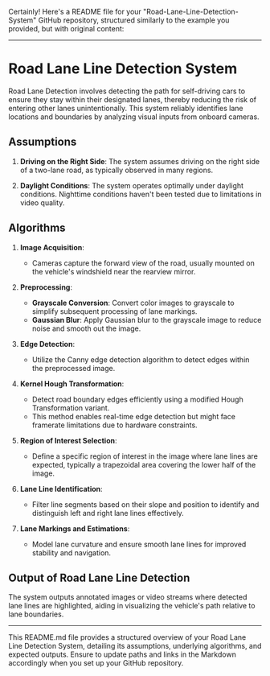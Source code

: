 Certainly! Here's a README file for your "Road-Lane-Line-Detection-System" GitHub repository, structured similarly to the example you provided, but with original content:

---

# Road Lane Line Detection System

Road Lane Detection involves detecting the path for self-driving cars to ensure they stay within their designated lanes, thereby reducing the risk of entering other lanes unintentionally. This system reliably identifies lane locations and boundaries by analyzing visual inputs from onboard cameras.

## Assumptions

1. **Driving on the Right Side**: The system assumes driving on the right side of a two-lane road, as typically observed in many regions.

2. **Daylight Conditions**: The system operates optimally under daylight conditions. Nighttime conditions haven't been tested due to limitations in video quality.

## Algorithms

1. **Image Acquisition**: 
   - Cameras capture the forward view of the road, usually mounted on the vehicle's windshield near the rearview mirror.

2. **Preprocessing**: 
   - **Grayscale Conversion**: Convert color images to grayscale to simplify subsequent processing of lane markings.
   - **Gaussian Blur**: Apply Gaussian blur to the grayscale image to reduce noise and smooth out the image.

3. **Edge Detection**: 
   - Utilize the Canny edge detection algorithm to detect edges within the preprocessed image.

4. **Kernel Hough Transformation**: 
   - Detect road boundary edges efficiently using a modified Hough Transformation variant.
   - This method enables real-time edge detection but might face framerate limitations due to hardware constraints.

5. **Region of Interest Selection**: 
   - Define a specific region of interest in the image where lane lines are expected, typically a trapezoidal area covering the lower half of the image.

6. **Lane Line Identification**: 
   - Filter line segments based on their slope and position to identify and distinguish left and right lane lines effectively.

7. **Lane Markings and Estimations**: 
   - Model lane curvature and ensure smooth lane lines for improved stability and navigation.

## Output of Road Lane Line Detection

The system outputs annotated images or video streams where detected lane lines are highlighted, aiding in visualizing the vehicle's path relative to lane boundaries.

---

This README.md file provides a structured overview of your Road Lane Line Detection System, detailing its assumptions, underlying algorithms, and expected outputs. Ensure to update paths and links in the Markdown accordingly when you set up your GitHub repository.

